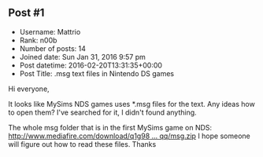 ## Post #1
- Username: Mattrio
- Rank: n00b
- Number of posts: 14
- Joined date: Sun Jan 31, 2016 9:57 pm
- Post datetime: 2016-02-20T13:31:35+00:00
- Post Title: .msg text files in Nintendo DS games

Hi everyone,

It looks like MySims NDS games uses *.msg files for the text. Any ideas how to open them? I've searched for it, I didn't found anything.

The whole msg folder that is in the first MySims game on NDS: [http://www.mediafire.com/download/q1g98 ... qq/msg.zip](http://www.mediafire.com/download/q1g981fj2vw2bqq/msg.zip)
I hope someone will figure out how to read these files. Thanks
